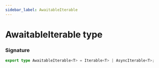 ```yaml
---
sidebar_label: AwaitableIterable
---
```


# AwaitableIterable type

### Signature

```typescript
export type AwaitableIterable<T> = Iterable<T> | AsyncIterable<T>;
```

